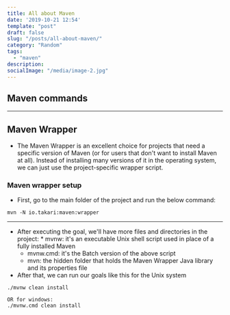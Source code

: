 ```yaml
---
title: All about Maven
date: '2019-10-21 12:54'
template: "post"
draft: false
slug: "/posts/all-about-maven/"
category: "Random"
tags:
  - "maven"
description:
socialImage: "/media/image-2.jpg"
---
```

## Maven commands

****
## Maven Wrapper
* The Maven Wrapper is an excellent choice for projects that need a specific version of Maven (or for users that don't want to install Maven at all). Instead of installing many versions of it in the operating system, we can just use the project-specific wrapper script.

### Maven wrapper setup
* First, go to the main folder of the project and run the below command:
```
mvn -N io.takari:maven:wrapper
```
****
* After executing the goal, we'll have more files and directories in the project:
  * mvnw: it's an executable Unix shell script used in place of a fully installed Maven
  * mvnw.cmd: it's the Batch version of the above script
  * mvn: the hidden folder that holds the Maven Wrapper Java library and its properties file
* After that, we can run our goals like this for the Unix system

```
./mvnw clean install

OR for windows:
./mvnw.cmd clean install
```
